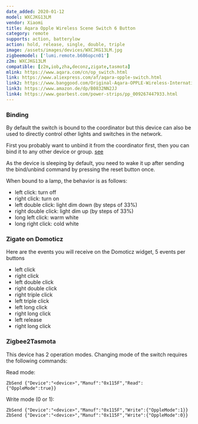 ```yaml
---
date_added: 2020-01-12
model: WXCJKG13LM
vendor: Xiaomi
title: Aqara Opple Wireless Scene Switch 6 Button
category: remote
supports: action, batterylow
action: hold, release, single, double, triple
image: /assets/images/devices/WXCJKG13LM.jpg
zigbeemodel: ['lumi.remote.b686opcn01']
z2m: WXCJKG13LM
compatible: [z2m,iob,zha,deconz,zigate,tasmota]
mlink: https://www.aqara.com/cn/op_switch.html
link: https://www.aliexpress.com/af/aqara-opple-switch.html
link2: https://www.banggood.com/Original-Aqara-OPPLE-Wireless-International-Version-Smart-Switch-Work-With-Apple-HomeKit-Xiaomi-Eco-System-p-1588700.html
link3: https://www.amazon.de/dp/B0832NN2JJ
link4: https://www.gearbest.com/power-strips/pp_009267447933.html
---
```

### Binding
By default the switch is bound to the coordinator but this device can also be used to directly control other lights and switches in the network.

First you probably want to unbind it from the coordinator first, then you can bind it to any other device or group. [see](https://www.zigbee2mqtt.io/information/binding.html)

As the device is sleeping by default, you need to wake it up after sending the bind/unbind command by pressing the reset button once.

When bound to a lamp, the behavior is as follows:
- left click: turn off
- right click: turn on
- left double click: light dim down (by steps of 33%)
- right double click: light dim up (by steps of 33%)
- long left click: warm white
- long right click: cold white

### Zigate on Domoticz

Here are the events you will receive on the Domoticz widget, 5 events per buttons
- left click
- right click
- left double click
- right double click
- right triple click
- left triple click
- left long click
- right long click
- left release
- right long click

### Zigbee2Tasmota

This device has 2 operation modes. Changing mode of the switch requires the following commands:

Read mode:
```
ZbSend {"Device":"<device>","Manuf":"0x115F","Read":{"OppleMode":true}}
```

Write mode (0 or 1):
```
ZbSend {"Device":"<device>","Manuf":"0x115F","Write":{"OppleMode":1}}
ZbSend {"Device":"<device>","Manuf":"0x115F","Write":{"OppleMode":0}}
```
